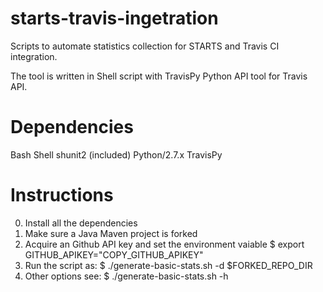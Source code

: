 # starts-travis-ingetration

Scripts to automate statistics collection for STARTS and Travis CI integration.

The tool is written in Shell script with TravisPy Python API tool for Travis API.

# Dependencies

Bash Shell
shunit2 (included)
Python/2.7.x
TravisPy

# Instructions

0. Install all the dependencies
1. Make sure a Java Maven project is forked
2. Acquire an Github API key and set the environment vaiable
   $ export GITHUB_APIKEY="COPY_GITHUB_APIKEY"
3. Run the script as: 
   $ ./generate-basic-stats.sh -d $FORKED_REPO_DIR
4. Other options see:
   $ ./generate-basic-stats.sh -h

